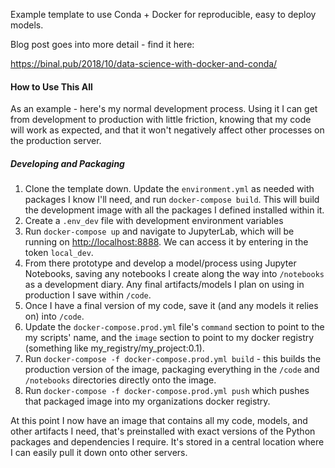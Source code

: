 Example template to use Conda + Docker for reproducible, easy to deploy models.

Blog post goes into more detail - find it here:

https://binal.pub/2018/10/data-science-with-docker-and-conda/

#### How to Use This All

As an example - here's my normal development process. Using it I can get from development to production with little friction, knowing that my code will work as expected, and that it won't negatively affect other processes on the production server.

##### Developing and Packaging

1. Clone the template down. Update the `environment.yml` as needed with packages I know I'll need, and run `docker-compose build`. This will build the development image with all the packages I defined installed within it.
2. Create a `.env_dev` file with development environment variables
3. Run `docker-compose up` and navigate to JupyterLab, which will be running on [http://localhost:8888](http://localhost:8888). We can access it by entering in the token `local_dev`.
4. From there prototype and develop a model/process using Jupyter Notebooks, saving any notebooks I create along the way into `/notebooks` as a development diary. Any final artifacts/models I plan on using in production I save within `/code`.
5. Once I have a final version of my code, save it (and any models it relies on) into `/code`.
6. Update the `docker-compose.prod.yml` file's `command` section to point to the my scripts' name, and the `image` section to point to my docker registry (something like my_registry/my_project:0.1).
7. Run `docker-compose -f docker-compose.prod.yml build` - this builds the production version of the image, packaging everything in the `/code` and `/notebooks` directories directly onto the image.
8. Run `docker-compose -f docker-compose.prod.yml push` which pushes that packaged image into my organizations docker registry.

At this point I now have an image that contains all my code, models, and other artifacts I need, that's preinstalled with exact versions of the Python packages and dependencies I require. It's stored in a central location where I can easily pull it down onto other servers.
